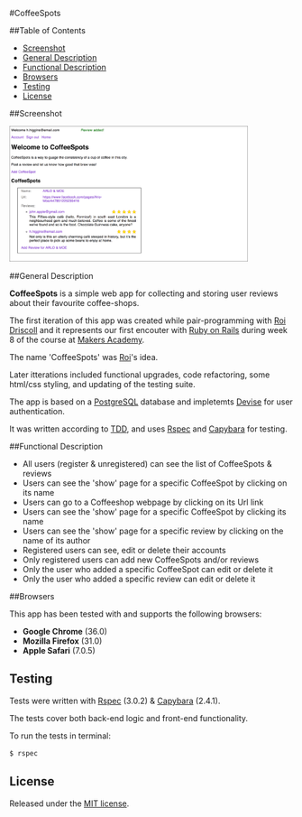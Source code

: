 #CoffeeSpots

##Table of Contents

* [Screenshot](#screenshot)
* [General Description](#general-description)
* [Functional Description](#functional-description)
* [Browsers](#browsers)
* [Testing](#testing)
* [License](#license)


##Screenshot

<div width="500px" >
	<a href="https://raw.githubusercontent.com/nadavmatalon/CoffeeSpots/master/app/assets/images/coffeespots-screenshot.jpg">
		<img src="/app/assets/images/coffeespots-screenshot.jpg" height="240px" />
	</a>
</div>


##General Description

__CoffeeSpots__ is a simple web app for collecting and storing user 
reviews about their favourite coffee-shops.

The first iteration of this app was created while pair-programming with 
[Roi Driscoll](https://github.com/roidriscoll) and it represents our first encouter 
with [Ruby on Rails](http://rubyonrails.org/) during week 8 of 
the course at [Makers Academy](http://www.makersacademy.com/).

The name 'CoffeeSpots' was [Roi](https://github.com/roidriscoll)'s idea.

Later itterations included functional upgrades, code refactoring, some html/css styling, 
and updating of the testing suite.

The app is based on a [PostgreSQL](http://www.postgresql.org/) database 
and impletemts [Devise](https://github.com/plataformatec/devise) for user authentication.

It was written according to [TDD](http://en.wikipedia.org/wiki/Test-driven_development), 
and uses [Rspec](http://rspec.info) and [Capybara](https://github.com/jnicklas/capybara) 
for testing.


##Functional Description

* All users (register & unregistered) can see the list of CoffeeSpots & reviews
* Users can see the 'show' page for a specific CoffeeSpot by clicking on its name
* Users can go to a Coffeeshop webpage by clicking on its Url link
* Users can see the 'show' page for a specific CoffeeSpot by clicking its name
* Users can see the 'show' page for a specific review by clicking on the name of its author
* Registered users can see, edit or delete their accounts
* Only registered users can add new CoffeeSpots and/or reviews
* Only the user who added a specific CoffeeSpot can edit or delete it
* Only the user who added a specific review can edit or delete it


##Browsers

 This app has been tested with and supports the following browsers:

* __Google Chrome__ (36.0)
* __Mozilla Firefox__ (31.0)
* __Apple Safari__ (7.0.5)


##  Testing

Tests were written with [Rspec](http://rspec.info) (3.0.2) & 
[Capybara](https://github.com/jnicklas/capybara) (2.4.1).

The tests cover both back-end logic and front-end functionality.

To run the tests in terminal: 

```bash
$ rspec
```

##  License

<p>Released under the <a href="http://www.opensource.org/licenses/MIT">MIT license</a>.</p>

